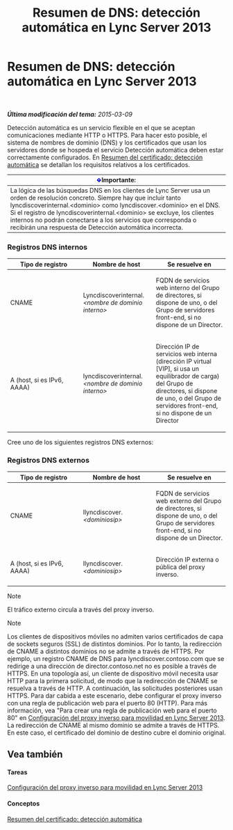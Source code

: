 ﻿---
title: 'Resumen de DNS: detección automática en Lync Server 2013'
TOCTitle: 'Resumen de DNS: detección automática en Lync Server 2013'
ms:assetid: b336a2ae-0e58-4b74-b606-aedbbd411587
ms:mtpsurl: https://technet.microsoft.com/es-es/library/JJ945644(v=OCS.15)
ms:contentKeyID: 52061755
ms.date: 01/07/2017
mtps_version: v=OCS.15
ms.translationtype: HT
---

# Resumen de DNS: detección automática en Lync Server 2013

 

_**Última modificación del tema:** 2015-03-09_

Detección automática es un servicio flexible en el que se aceptan comunicaciones mediante HTTP o HTTPS. Para hacer esto posible, el sistema de nombres de dominio (DNS) y los certificados que usan los servidores donde se hospeda el servicio Detección automática deben estar correctamente configurados. En [Resumen del certificado: detección automática](lync-server-2013-certificate-summary-autodiscover.md) se detallan los requisitos relativos a los certificados.

<table>
<thead>
<tr class="header">
<th><img src="images/Gg425917.important(OCS.15).gif" title="important" alt="important" />Importante:</th>
</tr>
</thead>
<tbody>
<tr class="odd">
<td>La lógica de las búsquedas DNS en los clientes de Lync Server usa un orden de resolución concreto. Siempre hay que incluir tanto lyncdiscoverinternal.&lt;dominio&gt; como lyncdiscover.&lt;dominio&gt; en el DNS. Si el registro de lyncdiscoverinternal.&lt;dominio&gt; se excluye, los clientes internos no podrán conectarse a los servicios que corresponda o recibirán una respuesta de Detección automática incorrecta.</td>
</tr>
</tbody>
</table>


### Registros DNS internos

<table>
<colgroup>
<col style="width: 33%" />
<col style="width: 33%" />
<col style="width: 33%" />
</colgroup>
<thead>
<tr class="header">
<th>Tipo de registro</th>
<th>Nombre de host</th>
<th>Se resuelve en</th>
</tr>
</thead>
<tbody>
<tr class="odd">
<td><p>CNAME</p></td>
<td><p>Lyncdiscoverinternal.<em>&lt;nombre de dominio interno&gt;</em></p></td>
<td><p>FQDN de servicios web interno del Grupo de directores, si dispone de uno, o del Grupo de servidores front-end, si no dispone de un Director.</p></td>
</tr>
<tr class="even">
<td><p>A (host, si es IPv6, AAAA)</p></td>
<td><p>lyncdiscoverinternal.<em>&lt;nombre de dominio interno&gt;</em></p></td>
<td><p>Dirección IP de servicios web interna (dirección IP virtual [VIP], si usa un equilibrador de carga) del Grupo de directores, si dispone de uno, o del Grupo de servidores front-end, si no dispone de un Director</p></td>
</tr>
</tbody>
</table>


Cree uno de los siguientes registros DNS externos:

### Registros DNS externos

<table>
<colgroup>
<col style="width: 33%" />
<col style="width: 33%" />
<col style="width: 33%" />
</colgroup>
<thead>
<tr class="header">
<th>Tipo de registro</th>
<th>Nombre de host</th>
<th>Se resuelve en</th>
</tr>
</thead>
<tbody>
<tr class="odd">
<td><p>CNAME</p></td>
<td><p>llyncdiscover. <em>&lt;dominiosip&gt;</em></p></td>
<td><p>FQDN de servicios web externo del Grupo de directores, si dispone de uno, o del Grupo de servidores front-end, si no dispone de un Director.</p></td>
</tr>
<tr class="even">
<td><p>A (host, si es IPv6, AAAA)</p></td>
<td><p>llyncdiscover. <em>&lt;dominiosip&gt;</em></p></td>
<td><p>Dirección IP externa o pública del proxy inverso.</p></td>
</tr>
</tbody>
</table>



> [!NOTE]
> El tráfico externo circula a través del proxy inverso.




> [!NOTE]
> Los clientes de dispositivos móviles no admiten varios certificados de capa de sockets seguros (SSL) de distintos dominios. Por lo tanto, la redirección de CNAME a distintos dominios no se admite a través de HTTPS. Por ejemplo, un registro CNAME de DNS para lyncdiscover.contoso.com que se redirige a una dirección de director.contoso.net no es posible a través de HTTPS. En una topología así, un cliente de dispositivo móvil necesita usar HTTP para la primera solicitud, de modo que la redirección de CNAME se resuelva a través de HTTP. A continuación, las solicitudes posteriores usan HTTPS. Para dar cabida a este escenario, debe configurar el proxy inverso con una regla de publicación web para el puerto 80 (HTTP). Para más información, vea "Para crear una regla de publicación web para el puerto 80" en <A href="lync-server-2013-configuring-the-reverse-proxy-for-mobility.md">Configuración del proxy inverso para movilidad en Lync Server 2013</A>. La redirección de CNAME al mismo dominio se admite a través de HTTPS. En este caso, el certificado del dominio de destino cubre el dominio original.



## Vea también

#### Tareas

[Configuración del proxy inverso para movilidad en Lync Server 2013](lync-server-2013-configuring-the-reverse-proxy-for-mobility.md)  

#### Conceptos

[Resumen del certificado: detección automática](lync-server-2013-certificate-summary-autodiscover.md)

